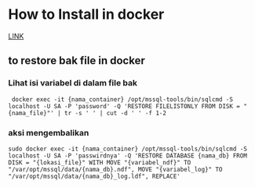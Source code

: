 # How to Install in docker
 [LINK](https://hub.docker.com/r/microsoft/mssql-server)

## to restore bak file in docker

### Lihat isi variabel di dalam file bak 
	 docker exec -it {nama_container} /opt/mssql-tools/bin/sqlcmd -S localhost -U SA -P 'password' -Q 'RESTORE FILELISTONLY FROM DISK = "{nama_file}"' | tr -s ' ' | cut -d ' ' -f 1-2

### aksi mengembalikan 
	sudo docker exec -it {nama_container} /opt/mssql-tools/bin/sqlcmd -S localhost -U SA -P 'passwirdnya' -Q 'RESTORE DATABASE {nama_db} FROM DISK = "{lokasi_file}" WITH MOVE "{variabel_ndf}" TO "/var/opt/mssql/data/{nama_db}.ndf", MOVE "{variabel_log}" TO "/var/opt/mssql/data/{nama_db}_log.ldf", REPLACE'
